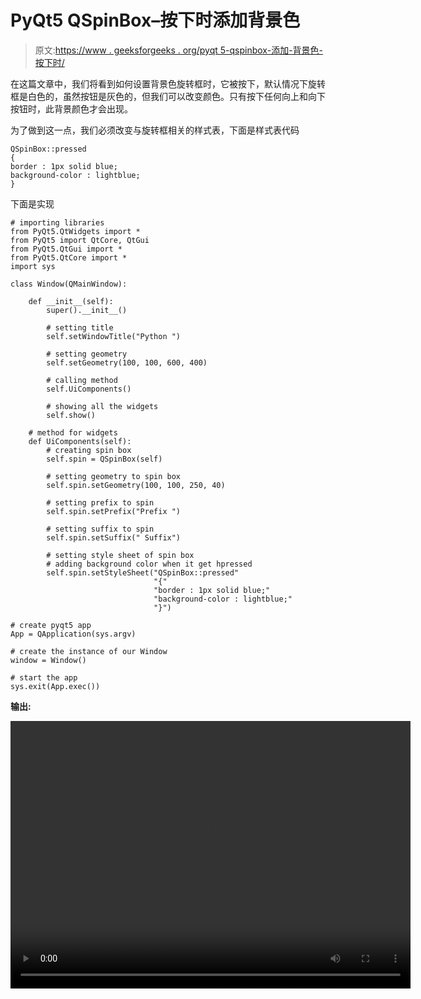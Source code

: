 # PyQt5 QSpinBox–按下时添加背景色

> 原文:[https://www . geeksforgeeks . org/pyqt 5-qspinbox-添加-背景色-按下时/](https://www.geeksforgeeks.org/pyqt5-qspinbox-adding-background-color-when-it-get-pressed/)

在这篇文章中，我们将看到如何设置背景色旋转框时，它被按下，默认情况下旋转框是白色的，虽然按钮是灰色的，但我们可以改变颜色。只有按下任何向上和向下按钮时，此背景颜色才会出现。

为了做到这一点，我们必须改变与旋转框相关的样式表，下面是样式表代码

```
QSpinBox::pressed
{
border : 1px solid blue;
background-color : lightblue;
}

```

下面是实现

```
# importing libraries
from PyQt5.QtWidgets import * 
from PyQt5 import QtCore, QtGui
from PyQt5.QtGui import * 
from PyQt5.QtCore import * 
import sys

class Window(QMainWindow):

    def __init__(self):
        super().__init__()

        # setting title
        self.setWindowTitle("Python ")

        # setting geometry
        self.setGeometry(100, 100, 600, 400)

        # calling method
        self.UiComponents()

        # showing all the widgets
        self.show()

    # method for widgets
    def UiComponents(self):
        # creating spin box
        self.spin = QSpinBox(self)

        # setting geometry to spin box
        self.spin.setGeometry(100, 100, 250, 40)

        # setting prefix to spin
        self.spin.setPrefix("Prefix ")

        # setting suffix to spin
        self.spin.setSuffix(" Suffix")

        # setting style sheet of spin box
        # adding background color when it get hpressed
        self.spin.setStyleSheet("QSpinBox::pressed"
                                "{"
                                "border : 1px solid blue;"
                                "background-color : lightblue;"
                                "}")

# create pyqt5 app
App = QApplication(sys.argv)

# create the instance of our Window
window = Window()

# start the app
sys.exit(App.exec())
```

**输出:**

<video class="wp-video-shortcode" id="video-411866-1" width="640" height="428" preload="metadata" controls=""><source type="video/mp4" src="https://media.geeksforgeeks.org/wp-content/uploads/20200513012754/Python-13-05-2020-01_27_09.mp4?_=1">[https://media.geeksforgeeks.org/wp-content/uploads/20200513012754/Python-13-05-2020-01_27_09.mp4](https://media.geeksforgeeks.org/wp-content/uploads/20200513012754/Python-13-05-2020-01_27_09.mp4)</video>